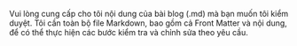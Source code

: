Vui lòng cung cấp cho tôi nội dung của bài blog (.md) mà bạn muốn tôi kiểm duyệt. Tôi cần toàn bộ file Markdown, bao gồm cả Front Matter và nội dung, để có thể thực hiện các bước kiểm tra và chỉnh sửa theo yêu cầu.